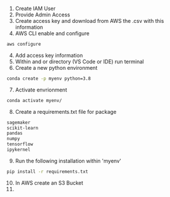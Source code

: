 1. Create IAM User
2. Provide Admin Access
3. Create access key and download from AWS the .csv with this information
3. AWS CLI enable and configure 
```bash
aws configure
```
4. Add access key information
5. Within and or directory (VS Code or IDE) run terminal 
6. Create a new python environment 
```bash
conda create -p myenv python=3.8
```
7. Activate envrionment
```bash
conda activate myenv/
```
8. Create a requirements.txt file for package 
```txt
sagemaker
scikit-learn
pandas
numpy
tensorflow
ipykernel
```
9. Run the following installation within 'myenv'
```bash
pip install -r requirements.txt
```
10. In AWS create an S3 Bucket
11. 
